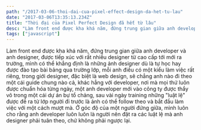 ```yaml
---
path: "/2017-03-06-thoi-dai-cua-pixel-effect-design-da-het-tu-lau"
date: "2017-03-06T13:35:13.234Z"
title: "Thời đại của Pixel Perfect Design đã hết từ lâu"
desc: "Làm front end được kha khá năm, đứng trung gian giữa anh developer và anh designer, được tiếp xúc với rất nhiều designer từ cao cấp tới mới ra trường, mình có thể khẳng định là những ảnh designer dù là tự học hay được đào tạo bài bảng qua trường lớp"
tags: ["javascript"]
---
```


Làm front end được kha khá năm, đứng trung gian giữa anh developer và anh designer, được tiếp xúc với rất nhiều designer từ cao cấp tới mới ra trường, mình có thể khẳng định là những ảnh designer dù là tự học hay được đào tạo bài bảng qua trường lớp, mỗi anh điều có một kiểu làm việc rất riêng, trong giới designer, đặc biệt là web design, sẽ chẳng anh nào đi theo một cái guide chung nào cả, khác hẳng với developer, nơi mà mọi thứ luôn được chuẩn hóa từng ngày, một anh developer mới vào công ty được thẩy vô trong một cái dự án bự tổ chảng, sau vài ngày training những "luật lệ" được đề ra từ lớp người đi trước là ảnh có thể follow theo và bắt đầu làm việc với một cách mượt mà. Ở góc độ của một người đứng giữa, mình luôn cho rằng anh developer luôn luôn là người nên đặt ra các luật lệ mà anh designer phải tuân theo, chứ không phải ngược lại.